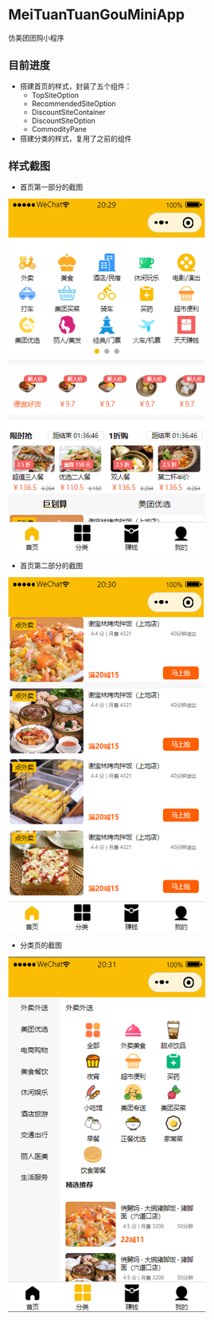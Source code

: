 # MeiTuanTuanGouMiniApp
仿美团团购小程序

## 目前进度

- 搭建首页的样式，封装了五个组件：
  - TopSiteOption
  - RecommendedSiteOption
  - DiscountSiteContainer
  - DiscountSiteOption
  - CommodityPane
- 搭建分类的样式，复用了之前的组件

## 样式截图

- 首页第一部分的截图

![](./README/index1.png)

- 首页第二部分的截图

![](./README/index2.png)

- 分类页的截图
  
![](./README/classficiation1.png)